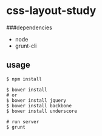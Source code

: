 css-layout-study
================

###dependencies

- node
- grunt-cli

## usage 
```
$ npm install

$ bower install
# or
$ bower install jquery
$ bower install backbone
$ bower install underscore

# run server
$ grunt
```